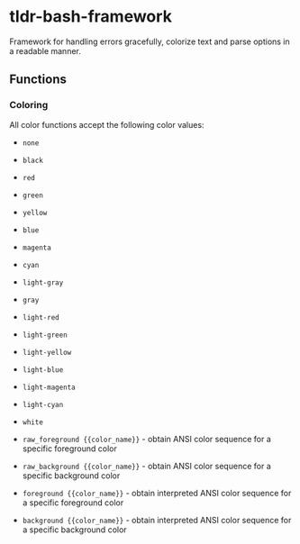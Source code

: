 # tldr-bash-framework
Framework for handling errors gracefully, colorize text and parse options in a readable manner.

## Functions

### Coloring

All color functions accept the following color values:

- `none`
- `black`
- `red`
- `green`
- `yellow`
- `blue`
- `magenta`
- `cyan`
- `light-gray`
- `gray`
- `light-red`
- `light-green`
- `light-yellow`
- `light-blue`
- `light-magenta`
- `light-cyan`
- `white`

- `raw_foreground {{color_name}}` - obtain ANSI color sequence for a specific foreground color
- `raw_background {{color_name}}` - obtain ANSI color sequence for a specific background color
- `foreground {{color_name}}` - obtain interpreted ANSI color sequence for a specific foreground color
- `background {{color_name}}` - obtain interpreted ANSI color sequence for a specific background color
